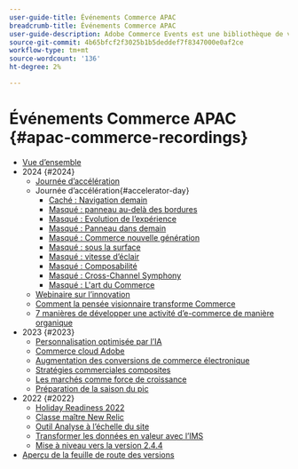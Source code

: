 ```yaml
---
user-guide-title: Événements Commerce APAC
breadcrumb-title: Événements Commerce APAC
user-guide-description: Adobe Commerce Events est une bibliothèque de vidéos où des experts et des pairs ont partagé leurs réflexions et idées sur l’utilisation d’Adobe Commerce.
source-git-commit: 4b65bfcf2f3025b1b5deddef7f8347000e0af2ce
workflow-type: tm+mt
source-wordcount: '136'
ht-degree: 2%

---
```



# Événements Commerce APAC {#apac-commerce-recordings}

+ [Vue d’ensemble](overview.md)
+ 2024 {#2024}
   + [Journée d’accélération](2024/accelerator-day/overview.md)
   + Journée d’accélération{#accelerator-day}
      + [Caché : Navigation demain](./2024/accelerator-day/navigating-tomorrow.md)
      + [Masqué : panneau au-delà des bordures](./2024/accelerator-day/panel-beyond-borders.md)
      + [Masqué : Evolution de l’expérience](./2024/accelerator-day/experience-evolution.md)
      + [Masqué : Panneau dans demain](./2024/accelerator-day/panel-tapping-into-tomorrow.md)
      + [Masqué : Commerce nouvelle génération](./2024/accelerator-day/next-gen-commerce.md)
      + [Masqué : sous la surface](./2024/accelerator-day/beneath-the-surface.md)
      + [Masqué : vitesse d’éclair](./2024/accelerator-day/lightning-speed.md)
      + [Masqué : Composabilité](./2024/accelerator-day/composability.md)
      + [Masqué : Cross-Channel Symphony](./2024/accelerator-day/cross-channel-symphony.md)
      + [Masqué : L&#39;art du Commerce](./2024/accelerator-day/the-art-of-commerce.md)
   + [Webinaire sur l’innovation](2024/innovation-spotlight.md)
   + [Comment la pensée visionnaire transforme Commerce](2024/visionary-thinking.md)
   + [7 manières de développer une activité d’e-commerce de manière organique](2024/grow-ecommerce-business.md)
+ 2023 {#2023}
   + [Personnalisation optimisée par l’IA](2023/ai-personalisation.md)
   + [Commerce cloud Adobe](2023/adobes-paas-cloud-commerce.md)
   + [Augmentation des conversions de commerce électronique](2023/ecommerce-conversions.md)
   + [Stratégies commerciales composites](2023/composable-commerce.md)
   + [Les marchés comme force de croissance](2023/marketplaces.md)
   + [Préparation de la saison du pic](2023/peak-season-prep.md)
+ 2022 {#2022}
   + [Holiday Readiness 2022](2022/holiday.md)
   + [Classe maître New Relic](2022/new-relic.md)
   + [Outil Analyse à l’échelle du site](2022/analysis-tool.md)
   + [Transformer les données en valeur avec l’IMS](2022/mbi.md)
   + [Mise à niveau vers la version 2.4.4](2022/upgrade.md)
+ [Aperçu de la feuille de route des versions](release-highlights.md)

<!--+ Commerce Events {#commerce-events}
  + [Overview](commerce-events/overview.md)
  + 2022 {#2022}
    + [Top Tips and Tricks for Adobe Campaign Standard](customer-journeys/2022/tips-and-tricks.md)
    + [Develop and customize data models in Adobe [!DNL Campaign Classic]](customer-journeys/2022/data-models.md)

+ Data and insights {#commerce-release-updates}
  + [Overview](commerce-release-updates/overview.md)
  + 2022 {#2022}
    + [Innovations and trends](data-and-insights/2022/innovations.md)
    + [Sensei and Analysis Workspace](data-and-insights/2022/sensei.md)
    + [Personalize and automate with Adobe Target](data-and-insights/2022/personalize.md)
    + [Analytics and Target applications for Mobile and Apps](data-and-insights/2022/mobile-and-apps.md)
    + [Cross Device Analytics and Customer Journey Analytics](data-and-insights/2022/cross-device-analytics.md) -->